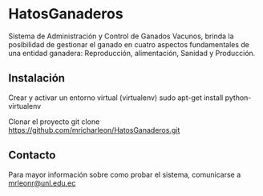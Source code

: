 # HatosGanaderos #

Sistema de Administración y Control de Ganados Vacunos, brinda la posibilidad de gestionar el ganado en cuatro aspectos fundamentales de una entidad ganadera: Reproducción, alimentación, Sanidad y Producción.

## Instalación ##

Crear y activar un entorno virtual (virtualenv)
	sudo apt-get install python-virtualenv
	
Clonar el proyecto
	git clone https://github.com/mricharleon/HatosGanaderos.git

## Contacto ##

Para mayor información sobre como probar el sistema, comunicarse a mrleonr@unl.edu.ec
